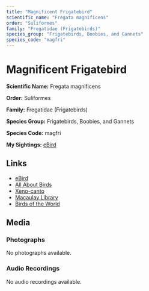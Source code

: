 ```yaml
---
title: "Magnificent Frigatebird"
scientific_name: "Fregata magnificens"
order: "Suliformes"
family: "Fregatidae (Frigatebirds)"
species_group: "Frigatebirds, Boobies, and Gannets"
species_code: "magfri"
---
```


# Magnificent Frigatebird

**Scientific Name:** Fregata magnificens

**Order:** Suliformes

**Family:** Fregatidae (Frigatebirds)

**Species Group:** Frigatebirds, Boobies, and Gannets

**Species Code:** magfri

**My Sightings:** [eBird](https://ebird.org/lifelist?r=world&time=life&spp=magfri)

## Links
* [eBird](https://ebird.org/species/magfri) 
* [All About Birds](https://www.allaboutbirds.org/guide/magfri) 
* [Xeno-canto](https://www.xeno-canto.org/species/fregata-magnificens) 
* [Macaulay Library](https://search.macaulaylibrary.org/catalog?taxonCode=magfri&sort=rating_rank_desc)
* [Birds of the World](https://birdsoftheworld.org/bow/species/magfri)

## Media
### Photographs
No photographs available.

### Audio Recordings
No audio recordings available.
